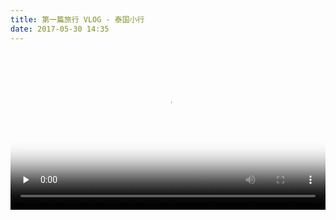 ```yaml
---
title: 第一篇旅行 VLOG - 泰国小行
date: 2017-05-30 14:35
---
```


<video id="video" class="wrap" controls="" controlsList="nodownload" preload="none" poster="http://yczim.qiniudn.com/video/20170530-thailand-vlog.jpg" type="video/mp4" style="display: block;width: 100%;"><source src="http://yczim.qiniudn.com/video/20170530-thailand-vlog.m4v"></video>